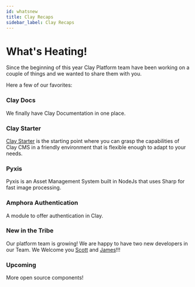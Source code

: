 ```yaml
---
id: whatsnew
title: Clay Recaps
sidebar_label: Clay Recaps
---
```


# What's Heating!

Since the beginning of this year Clay Platform team have been working on a couple of things and we wanted to share them with you. 

Here a few of our favorites:

### Clay Docs

We finally have Clay Documentation in one place.

### Clay Starter

[Clay Starter](https://github.com/clay/clay-starter/) is the starting point where you can grasp the capabilities of Clay CMS in a friendly environment that is flexible enough to adapt to your needs.

### Pyxis

Pyxis is an Asset Management System built in NodeJs that uses Sharp for fast image processing.

### Amphora Authentication

A module to offer authentication in Clay.

### New in the Tribe

Our platform team is growing! We are happy to have two new developers in our Team. We Welcome you [Scott](https://github.com/scottnash) and [James](https://github.com/james-owen)!!!

### Upcoming

More open source components!
